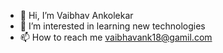 - 👋 Hi, I’m Vaibhav Ankolekar
- 👀 I’m interested in learning new technologies
- 📫 How to reach me vaibhavank18@gamil.com

<!---
RagnosVA/RagnosVA is a ✨ special ✨ repository because its `README.md` (this file) appears on your GitHub profile.
You can click the Preview link to take a look at your changes.
--->
